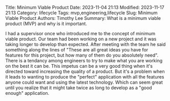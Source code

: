 Title: Minimum Viable Product 
Date: 2023-11-04 21:13
Modified: 2023-11-17 21:13
Category: lifecycle 
Tags: mvp,engineering,lifecycle
Slug: Minimum Viable Product 
Authors: Timothy Lee
Summary: What is a minimum viable product (MVP) and why is it important.

I had a supervisor once who introduced me to the concept of minimum viable product. Our team had been working on a new project and it was taking longer to develop than expected. After meeting with the team he said something along the lines of "These are all great ideas you have for features for this project, but how many of them do you absolutely need". There is a tendancy among engineers to try to make what you are working on the best it can be. This impetus can be a very good thing when it's directed toward increasing the quality of a product. But it's a problem when it leads to wanting to produce the "perfect" application with all the features anyone could want and using the latest technology. Which can seem great until you realize that it might take twice as long to develop as a "good enough" application.

